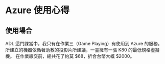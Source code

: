 # Azure 使用心得

## 使用場合
ADL 這門課當中，我只有在作業三（Game Playing）有使用到 Azure 的服務。
所建立的機器依循著助教的投影片所建議，一臺擁有一張 K80 的最低規格虛擬機。
在作業繳交前，總共花了約莫 $68，折合台幣大概 $2000。
